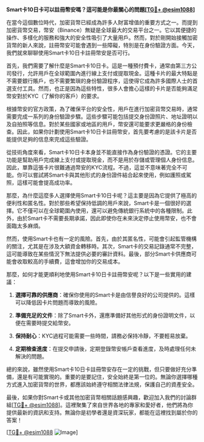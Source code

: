 **Smart卡10日卡可以註冊幣安嗎？這可能是你最關心的問題[[TG💪+ @esim1088](https://t.me/s/esim1088)]**

在當今這個數位時代，加密貨幣已經成為許多人財富增值的重要方式之一。而提到加密貨幣交易，幣安（Binance）無疑是全球最大的交易平台之一。它以其便捷的操作、多樣化的服務和強大的安全性吸引了大量用戶。然而，對於剛開始接觸加密貨幣的新人來說，註冊幣安可能會遇到一些障礙，特別是在身份驗證方面。今天，我們就來聊聊使用Smart卡10日卡註冊幣安是否可行。

首先，我們需要了解什麼是Smart卡10日卡。這是一種預付費卡，通常由第三方公司發行，允許用戶在全球範圍內進行線上支付或提取現金。這種卡片的最大特點是不需要銀行賬戶，也不需要繁瑣的身份驗證程序，這使得它成為許多國際人士的首選支付工具。然而，也正是因為這些特性，很多人會擔心這樣的卡片是否能夠滿足幣安對於KYC（了解你的客戶）的要求。

根據幣安的官方政策，為了確保平台的安全性，用戶在進行加密貨幣交易時，通常需要完成一系列的身份驗證步驟。這些步驟可能包括提交身份證照片、地址證明以及自拍照等信息。對於某些國家或地區的用戶，幣安還可能要求更嚴格的身份檢查。因此，如果你計劃使用Smart卡10日卡註冊幣安，首先要考慮的是該卡片是否能提供足夠的信息來完成這些驗證。

從技術角度來看，Smart卡10日卡本身並不能直接作為身份驗證的憑證。它的主要功能是幫助用戶完成線上支付或提取現金，而不是用於存儲或管理個人身份信息。因此，單靠這張卡片很難通過幣安的KYC流程。不過，這並不意味著完全不可能。你可以嘗試將Smart卡與其他形式的身份證件結合起來使用，例如護照或駕照，這樣可能會提高成功率。

那麼，為什麼這麼多人選擇使用Smart卡10日卡呢？這主要是因為它提供了極高的便利性和匿名性。對於那些希望保持低調的用戶來說，Smart卡是一個很好的選擇。它不僅可以在全球範圍內使用，還可以避免傳統銀行系統中的各種限制。此外，由於Smart卡不需要長期承諾，因此即使你在未來決定停止使用幣安，也不會面臨太多麻煩。

然而，使用Smart卡也有一定的風險。首先，由於其匿名性，可能會引起監管機構的關注，尤其是在涉及大額資金轉移時。其次，Smart卡的交易記錄通常不完整，這可能導致在某些情況下無法提供必要的審計資料。最後，部分Smart卡供應商可能會收取較高的手續費，這會增加你的交易成本。

那麼，如何才能更順利地使用Smart卡10日卡註冊幣安呢？以下是一些實用的建議：

1. **選擇可靠的供應商**：確保你使用的Smart卡是由信譽良好的公司提供的。這樣可以降低因卡片問題而導致的風險。
   
2. **準備充足的文件**：除了Smart卡外，還應準備好其他形式的身份證明文件，以便在需要時提交給幣安。
   
3. **保持耐心**：KYC過程可能需要一些時間，請務必保持冷靜，不要輕易放棄。

4. **定期檢查進度**：在提交申請後，定期登錄幣安帳戶查看進度，及時處理任何未解決的問題。

總的來說，雖然使用Smart卡10日卡註冊幣安存在一定的挑戰，但只要做好充分準備，還是有可能實現的。重要的是要記住，安全始終是第一位的。無論你選擇哪種方式進入加密貨幣的世界，都應該始終遵守相關法律法規，保護自己的資產安全。

最後，如果你對Smart卡或其他加密貨幣相關話題感興趣，歡迎加入我們的討論群組[[TG💪+ @esim1088](https://t.me/s/esim1088)]。這裡聚集了來自世界各地的專家和愛好者，他們將為你提供最新的資訊和支持。無論你是初學者還是資深玩家，都能在這裡找到屬於你的答案！

[[TG💪+ @esim1088](https://t.me/s/esim1088) ![Image](https://i.postimg.cc/4NQfJmqS/Snipaste-2025-05-13-00-14-12.png)]